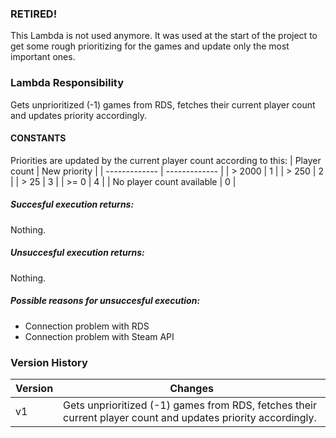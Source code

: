 ### RETIRED!
This Lambda is not used anymore. It was used at the start of the project to get some rough prioritizing for the games and update only the most important ones. 

### Lambda Responsibility
Gets unprioritized (-1) games from RDS, fetches their current player count and updates priority accordingly.

#### CONSTANTS
Priorities are updated by the current player count according to this:
| Player count | New priority |
| ------------- | ------------- |
| > 2000 | 1 |
| > 250 | 2 |
| > 25 | 3 |
| >= 0 | 4 |
| No player count available | 0 |

##### **Succesful execution returns:**
Nothing.

##### **Unsuccesful execution returns:**
Nothing.

##### Possible reasons for unsuccesful execution:
- Connection problem with RDS
- Connection problem with Steam API

### Version History
| Version | Changes |
| ------------- | ------------- |
| v1  | Gets unprioritized (-1) games from RDS, fetches their current player count and updates priority accordingly. |
